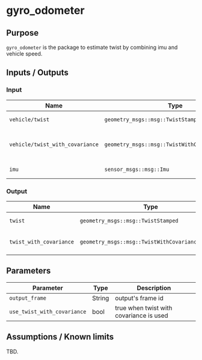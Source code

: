 # gyro_odometer

## Purpose

`gyro_odometer` is the package to estimate twist by combining imu and vehicle speed.

## Inputs / Outputs

### Input

| Name                            | Type                                             | Description                        |
| ------------------------------- | ------------------------------------------------ | ---------------------------------- |
| `vehicle/twist`                 | `geometry_msgs::msg::TwistStamped`               | twist from vehicle                 |
| `vehicle/twist_with_covariance` | `geometry_msgs::msg::TwistWithCovarianceStamped` | twist with covariance from vehicle |
| `imu`                           | `sensor_msgs::msg::Imu`                          | imu from sensor                    |

### Output

| Name                    | Type                                             | Description                     |
| ----------------------- | ------------------------------------------------ | ------------------------------- |
| `twist`                 | `geometry_msgs::msg::TwistStamped`               | estimated twist                 |
| `twist_with_covariance` | `geometry_msgs::msg::TwistWithCovarianceStamped` | estimated twist with covariance |

## Parameters

| Parameter                   | Type   | Description                             |
| --------------------------- | ------ | --------------------------------------- |
| `output_frame`              | String | output's frame id                       |
| `use_twist_with_covariance` | bool   | true when twist with covariance is used |

## Assumptions / Known limits

TBD.
